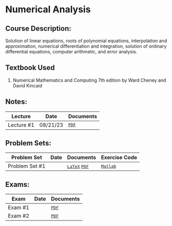 # Numerical Analysis
## Course Description: 
Solution of linear equations, roots of polynomial equations, interpolation and approximation, numerical differentiation and integration, solution of ordinary differential equations, computer arithmetic, and error analysis.

## Textbook Used
1. Numerical Mathematics and Computing 7th edition by Ward Cheney and David Kincaid

## Notes:
| Lecture | Date | Documents |
| ------- | ---- | --------- |
| Lecture #1 | 08/21/23 | <kbd>[PDF]()</kbd> |

## Problem Sets:
| Problem Set | Date | Documents | Exercise Code | 
| -------- | ---- | ---------- | ---------------- |
| Problem Set #1 |  | <kbd>[LaTeX]()</kbd> <kbd>[PDF]()</kbd> | <kbd>[Matlab]()</kbd>

## Exams:
| Exam | Date | Documents |
| ---- | ---- | --------- |
| Exam #1 | | <kbd>[PDF]()</kbd> |
| Exam #2 | | <kbd>[PDF]()</kbd> |
